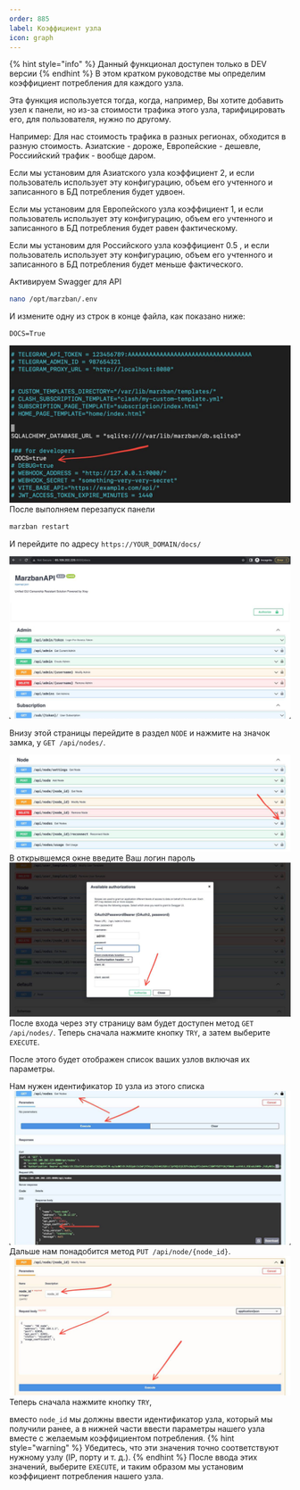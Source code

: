 ```yaml
---
order: 885
label: Коэффициент узла
icon: graph
---
```

{% hint style="info" %}
Данный функционал доступен только в DEV версии
{% endhint %}
В этом кратком руководстве мы определим коэффициент потребления для каждого узла.

Эта функция используется тогда, когда, например, Вы хотите добавить узел к панели, но из-за стоимости трафика этого узла, тарифицировать его, для пользователя, нужно по другому.

Например: Для нас стоимость трафика в разных регионах, обходится в разную стоимость. Азиатские - дороже, Европейские - дешевле, Россиийский трафик - вообще даром.

Если мы установим для Азиатского узла коэффициент 2, и если пользователь использует эту конфигурацию, объем его учтенного и записанного в БД потребления будет удвоен.

Если мы установим для Европейского узла коэффициент 1, и если пользователь использует эту конфигурацию, объем его учтенного и записанного в БД потребления будет равен фактическому.

Если мы установим для Российского узла коэффициент 0.5 , и если пользователь использует эту конфигурацию, объем его учтенного и записанного в БД потребления будет меньше фактического.

Активируем Swagger для API
```bash
nano /opt/marzban/.env
```
И измените одну из строк в конце файла, как показано ниже:
```
DOCS=True
```
![](/static/usage/2.jpg)
После выполняем перезапуск панели 
```bash
marzban restart
```
И перейдите по адресу `https://YOUR_DOMAIN/docs/`

![](/static/usage/3.jpg)

Внизу этой страницы перейдите в раздел 	`NODE` и нажмите на значок замка, у `GET /api/nodes/`.

![](/static/usage/4.jpg)
В открывшемся окне введите Ваш логин пароль
![](/static/usage/5.jpg)
После входа через эту страницу вам будет доступен метод `GET /api/nodes/`. Теперь сначала нажмите кнопку `TRY`, а затем выберите `EXECUTE`. 

После этого будет отображен список ваших узлов включая их параметры. 

Нам нужен идентификатор `ID` узла из этого списка
![](/static/usage/6.jpg)
Дальше нам понадобится метод `PUT /api/node/{node_id}`. 
![](/static/usage/7.jpg)
Теперь сначала нажмите кнопку `TRY`, 

вместо `node_id` мы должны ввести идентификатор узла, который мы получили ранее, а в нижней части ввести параметры нашего узла вместе с желаемым коэффициентом потребления. 
{% hint style="warning" %}
Убедитесь, что эти значения точно соответствуют нужному узлу (IP, порту и т. д.). 
{% endhint %}
После ввода этих значений, выберите `EXECUTE`, и таким образом мы установим коэффициент потребления нашего узла.


